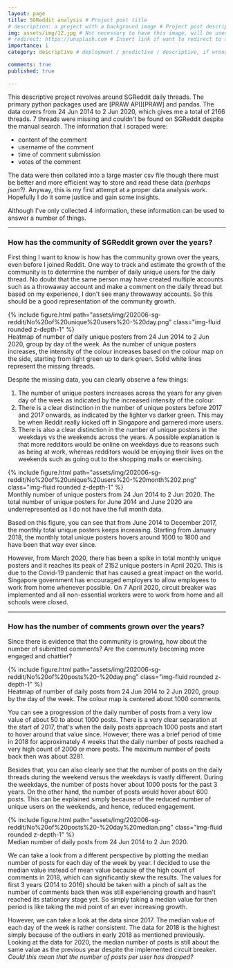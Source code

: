 ```yaml
---
layout: page
title: SGReddit analysis # Project post title
# description: a project with a background image # Project post description
img: assets/img/12.jpg # Not necessary to have this image, will be used as thumbnail
# redirect: https://unsplash.com # Insert link if want to redirect to another website, else ignore/remove this.
importance: 1
category: descriptive # deployment / predictive / descriptive, if wrong category, the post won't be posted

comments: true
published: true

---
```


This descriptive project revolves around SGReddit daily threads. The primary python packages used are [PRAW API][PRAW] and pandas. The data covers from 24 Jun 2014 to 2 Jun 2020, which gives me a total of 2166 threads. 7 threads were missing and couldn't be found on SGReddit despite the manual search. The information that I scraped were:
<ul>
  <li>content of the comment</li>
  <li>username of the comment</li>
  <li>time of comment submission</li>
  <li>votes of the comment</li>
</ul> 


The data were then collated into a large master csv file though there must be better and more efficient way to store and read these data _(perhaps json?)_. Anyway, this is my first attempt at a proper data analysis work. Hopefully I do it some justice and gain some insights.

Although I've only collected 4 information, these information can be used to answer a number of things.

<hr>

### How has the community of SGReddit grown over the years?
First thing I want to know is how has the community grown over the years, even before I joined Reddit. One way to track and estimate the growth of the community is to determine the number of daily unique users for the daily thread. No doubt that the same person may have created multiple accounts such as a throwaway account and make a comment on the daily thread but based on my experience, I don't see many throwaway accounts. So this should be a good representation of the community growth.

<div class="row mt-3">
    <div class="col-sm mt-3 mt-md-0">
        {% include figure.html path="assets/img/202006-sg-reddit/No%20of%20unique%20users%20-%20day.png" class="img-fluid rounded z-depth-1" %}
    </div>
</div>
<div class="caption">
    Heatmap of number of daily unique posters from 24 Jun 2014 to 2 Jun 2020, group by day of the week. As the number of unique posters increases, the intensity of the colour increases based on the colour map on the side, starting from light green up to dark green. Solid white lines represent the missing threads.
</div>

Despite the missing data, you can clearly observe a few things:
1. The number of unique posters increases across the years for any given day of the week as indicated by the increased intensity of the colour.
1. There is a clear distinction in the number of unique posters before 2017 and 2017 onwards, as indicated by the lighter vs darker green. This may be when Reddit really kicked off in Singapore and garnered more users.
1. There is also a clear distinction in the number of unique posters in the weekdays vs the weekends across the years. A possible explanation is that more redditors would be online on weekdays due to reasons such as being at work, whereas redditors would be enjoying their lives on the weekends such as going out to the shopping malls or exercising. 



<div class="row mt-3">
    <div class="col-sm mt-3 mt-md-0">
        {% include figure.html path="assets/img/202006-sg-reddit/No%20of%20unique%20users%20-%20month%202.png" class="img-fluid rounded z-depth-1" %}
    </div>
</div>
<div class="caption">
    Monthly number of unique posters from 24 Jun 2014 to 2 Jun 2020. The total number of unique posters for June 2014 and June 2020 are underrepresented as I do not have the full month data.
</div>

Based on this figure, you can see that from June 2014 to December 2017, the monthly total unique posters keeps increasing. Starting from January 2018, the monthly total unique posters hovers around 1600 to 1800 and have been that way ever since. 

However, from March 2020, there has been a spike in total monthly unique posters and it reaches its peak of 2152 unique posters in April 2020. This is due to the Covid-19 pandemic that has caused a great impact on the world. Singapore government has encouraged employers to allow employees to work from home whenever possible. On 7 April 2020, circuit breaker was implemented and all non-essential workers were to work from home and all schools were closed. 



<hr>

### How has the number of comments grown over the years?
Since there is evidence that the community is growing, how about the number of submitted comments? Are the community becoming more engaged and chattier?

<div class="row mt-3">
    <div class="col-sm mt-3 mt-md-0">
        {% include figure.html path="assets/img/202006-sg-reddit/No%20of%20posts%20-%20day.png" class="img-fluid rounded z-depth-1" %}
    </div>
</div>
<div class="caption">
    Heatmap of number of daily posts from 24 Jun 2014 to 2 Jun 2020, group by the day of the week. The colour map is centered about 1000 comments.
</div>

You can see a progression of the daily number of posts from a very low value of about 50 to about 1000 posts. There is a very clear separation at the start of 2017, that's when the daily posts approach 1000 posts and start to hover around that value since. However, there was a brief period of time in 2018 for approximately 4 weeks that the daily number of posts reached a very high count of 2000 or more posts. The maximum number of posts back then was about 3281.

Besides that, you can also clearly see that the number of posts on the daily threads during the weekend versus the weekdays is vastly different. During the weekdays, the number of posts hover about 1000 posts for the past 3 years. On the other hand, the number of posts would hover about 600 posts. This can be explained simply because of the reduced number of unique users on the weekends, and hence, reduced engagement.

<div class="row mt-3">
    <div class="col-sm mt-3 mt-md-0">
        {% include figure.html path="assets/img/202006-sg-reddit/No%20of%20posts%20-%20day%20median.png" class="img-fluid rounded z-depth-1" %}
    </div>
</div>
<div class="caption">
    Median number of daily posts from 24 Jun 2014 to 2 Jun 2020.
</div>

We can take a look from a different perspective by plotting the median number of posts for each day of the week by year. I decided to use the median value instead of mean value because of the high count of comments in 2018, which can significantly skew the results. The values for first 3 years (2014 to 2016) should be taken with a pinch of salt as the number of comments back then was still experiencing growth and hasn't reached its stationary stage yet. So simply taking a median value for then period is like taking the mid point of an ever increasing growth.

However, we can take a look at the data since 2017. The median value of each day of the week is rather consistent. The data for 2018 is the highest simply because of the outliers in early 2018 as mentioned previously. Looking at the data for 2020, the median number of posts is still about the same value as the previous year despite the implemented circuit breaker. _Could this mean that the number of posts per user has dropped?_
